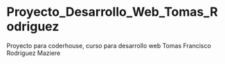 # Proyecto_Desarrollo_Web_Tomas_Rodriguez
Proyecto para coderhouse, curso para desarrollo web
Tomas Francisco Rodriguez Maziere
